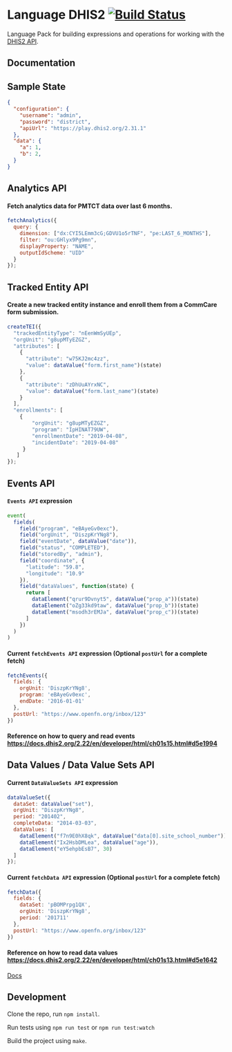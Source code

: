 Language DHIS2 [![Build Status](https://travis-ci.org/OpenFn/language-dhis2.svg?branch=master)](https://travis-ci.org/OpenFn/language-dhis2)
==============

Language Pack for building expressions and operations for working with
the [DHIS2 API](http://dhis2.github.io/dhis2-docs/master/en/developer/html/dhis2_developer_manual.html).

Documentation
-------------
## Sample State
```json
{
  "configuration": {
    "username": "admin",
    "password": "district",
    "apiUrl": "https://play.dhis2.org/2.31.1"
  },
  "data": {
    "a": 1,
    "b": 2,
  }
}
```


## Analytics API

#### Fetch analytics data for PMTCT data over last 6 months.
```js
fetchAnalytics({
  query: {
    dimension: ["dx:CYI5LEmm3cG;GDVU1o5rTNF", "pe:LAST_6_MONTHS"],
    filter: "ou:GHlyx9Pg9mn",
    displayProperty: "NAME",
    outputIdScheme: "UID"
  }
});
```

## Tracked Entity API

#### Create a new tracked entity instance and enroll them from a CommCare form submission.
```js
createTEI({
  "trackedEntityType": "nEenWmSyUEp",
  "orgUnit": "g8upMTyEZGZ",
  "attributes": [
    {
      "attribute": "w75KJ2mc4zz",
      "value": dataValue("form.first_name")(state)
    },
    {
      "attribute": "zDhUuAYrxNC",
      "value": dataValue("form.last_name")(state)
    }
  ],
  "enrollments": [
    {
        "orgUnit": "g8upMTyEZGZ",
        "program": "IpHINAT79UW",
        "enrollmentDate": "2019-04-08",
        "incidentDate": "2019-04-08"
     }
   ]
});
```

## Events API

#### `Events API` expression
```js
event(
  fields(
    field("program", "eBAyeGv0exc"),
    field("orgUnit", "DiszpKrYNg8"),
    field("eventDate", dataValue("date")),
    field("status", "COMPLETED"),
    field("storedBy", "admin"),
    field("coordinate", {
      "latitude": "59.8",
      "longitude": "10.9"
    }),
    field("dataValues", function(state) {
      return [
        dataElement("qrur9Dvnyt5", dataValue("prop_a"))(state)
        dataElement("oZg33kd9taw", dataValue("prop_b"))(state)
        dataElement("msodh3rEMJa", dataValue("prop_c"))(state)
      ]
    })
  )
)
```

#### Current `fetchEvents API` expression (Optional `postUrl` for a complete fetch)
```js
fetchEvents({
  fields: {
    orgUnit: 'DiszpKrYNg8',
    program: 'eBAyeGv0exc',
    endDate: '2016-01-01'
  },
  postUrl: "https://www.openfn.org/inbox/123"
})
```
#### Reference on how to query and read events https://docs.dhis2.org/2.22/en/developer/html/ch01s15.html#d5e1994

## Data Values / Data Value Sets API

#### Current `DataValueSets API` expression
```js
dataValueSet({
  dataSet: dataValue("set"),
  orgUnit: "DiszpKrYNg8",
  period: "201402",
  completeData: "2014-03-03",
  dataValues: [
    dataElement("f7n9E0hX8qk", dataValue("data[0].site_school_number")),
    dataElement("Ix2HsbDMLea", dataValue("age")),
    dataElement("eY5ehpbEsB7", 30)
  ]
});
```

#### Current `fetchData API` expression (Optional `postUrl` for a complete fetch)
```js
fetchData({
  fields: {
    dataSet: 'pBOMPrpg1QX',
    orgUnit: 'DiszpKrYNg8',
    period: '201711'
  },
  postUrl: "https://www.openfn.org/inbox/123"
})
```
#### Reference on how to read data values https://docs.dhis2.org/2.22/en/developer/html/ch01s13.html#d5e1642


[Docs](docs/index)


Development
-----------

Clone the repo, run `npm install`.

Run tests using `npm run test` or `npm run test:watch`

Build the project using `make`.
